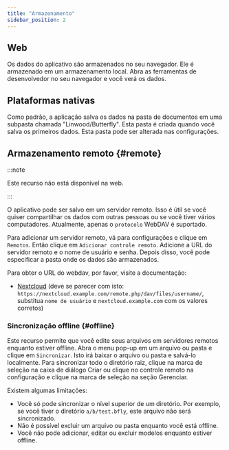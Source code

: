 ```yaml
---
title: "Armazenamento"
sidebar_position: 2
---
```


## Web

Os dados do aplicativo são armazenados no seu navegador. Ele é armazenado em um armazenamento local. Abra as ferramentas de desenvolvedor no seu navegador e você verá os dados.

## Plataformas nativas

Como padrão, a aplicação salva os dados na pasta de documentos em uma subpasta chamada "Linwood/Butterfly". Esta pasta é criada quando você salva os primeiros dados. Esta pasta pode ser alterada nas configurações.

## Armazenamento remoto {#remote}

:::note

Este recurso não está disponível na web.

:::

O aplicativo pode ser salvo em um servidor remoto. Isso é útil se você quiser compartilhar os dados com outras pessoas ou se você tiver vários computadores. Atualmente, apenas o `protocolo` WebDAV é suportado.

Para adicionar um servidor remoto, vá para configurações e clique em `Remotos`. Então clique em `Adicionar controle remoto`. Adicione a URL do servidor remoto e o nome de usuário e senha. Depois disso, você pode especificar a pasta onde os dados são armazenados.

Para obter o URL do webdav, por favor, visite a documentação:

* [Nextcloud](https://docs.nextcloud.com/server/latest/user_manual/en/files/access_webdav.html) (deve se parecer com isto: `https://nextcloud.example.com/remote.php/dav/files/username/`, substitua `nome de usuário` e `nextcloud.example.com` com os valores corretos)

### Sincronização offline {#offline}

Este recurso permite que você edite seus arquivos em servidores remotos enquanto estiver offline. Abra o menu pop-up em um arquivo ou pasta e clique em `Sincronizar`. Isto irá baixar o arquivo ou pasta e salvá-lo localmente. Para sincronizar todo o diretório raiz, clique na marca de seleção na caixa de diálogo Criar ou clique no controle remoto na configuração e clique na marca de seleção na seção Gerenciar.

Existem algumas limitações:

* Você só pode sincronizar o nível superior de um diretório. Por exemplo, se você tiver o diretório `a/b/test.bfly`, este arquivo não será sincronizado.
* Não é possível excluir um arquivo ou pasta enquanto você está offline.
* Você não pode adicionar, editar ou excluir modelos enquanto estiver offline.

